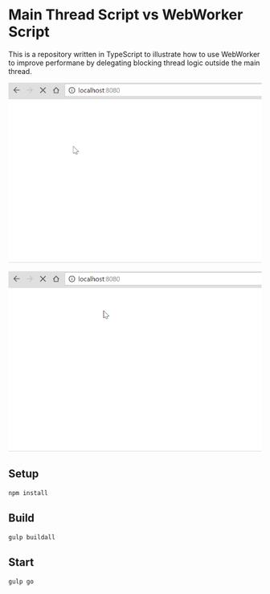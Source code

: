 # Main Thread Script vs WebWorker Script

This is a repository written in TypeScript to illustrate how to use WebWorker to improve performane by delegating blocking thread logic outside the main thread.

![alt tag](https://github.com/MrDesjardins/TypeScriptWebWorker/raw/master/images/MainThreadBlockUI.gif)

![alt tag](https://github.com/MrDesjardins/TypeScriptWebWorker/raw/master/images/WebWorkerThreadNotBlockUI.gif)

## Setup
```
npm install
```
## Build
```
gulp buildall
```
## Start
```
gulp go
```
